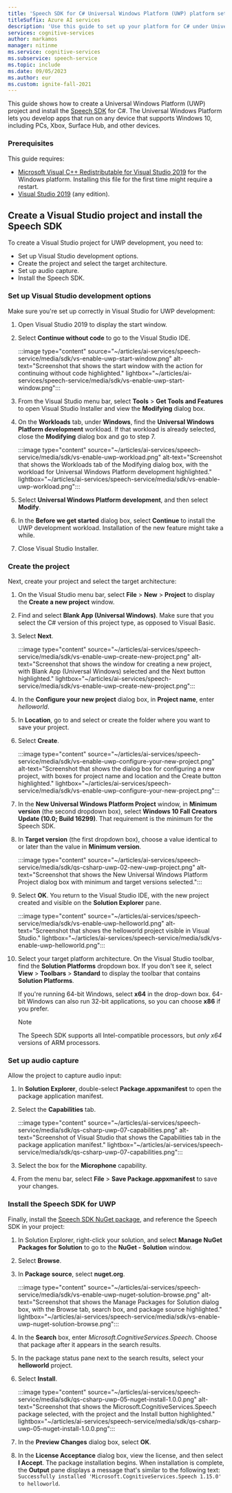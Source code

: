 ```yaml
---
title: 'Speech SDK for C# Universal Windows Platform (UWP) platform setup - Speech service'
titleSuffix: Azure AI services
description: 'Use this guide to set up your platform for C# under Universal Windows Platform (UWP) with the Speech SDK.'
services: cognitive-services
author: markamos
manager: nitinme
ms.service: cognitive-services
ms.subservice: speech-service
ms.topic: include
ms.date: 09/05/2023
ms.author: eur
ms.custom: ignite-fall-2021
---
```


This guide shows how to create a Universal Windows Platform (UWP) project and install the [Speech SDK](~/articles/ai-services/speech-service/speech-sdk.md) for C#. The Universal Windows Platform lets you develop apps that run on any device that supports Windows 10, including PCs, Xbox, Surface Hub, and other devices.

### Prerequisites

This guide requires:

- [Microsoft Visual C++ Redistributable for Visual Studio 2019](https://support.microsoft.com/topic/the-latest-supported-visual-c-downloads-2647da03-1eea-4433-9aff-95f26a218cc0) for the Windows platform. Installing this file for the first time might require a restart.
- [Visual Studio 2019](https://visualstudio.microsoft.com/downloads/) (any edition).

## Create a Visual Studio project and install the Speech SDK

To create a Visual Studio project for UWP development, you need to:

- Set up Visual Studio development options.
- Create the project and select the target architecture.
- Set up audio capture.
- Install the Speech SDK.

### Set up Visual Studio development options

Make sure you're set up correctly in Visual Studio for UWP development:

1. Open Visual Studio 2019 to display the start window.

1. Select **Continue without code** to go to the Visual Studio IDE.

   :::image type="content" source="~/articles/ai-services/speech-service/media/sdk/vs-enable-uwp-start-window.png" alt-text="Screenshot that shows the start window with the action for continuing without code highlighted." lightbox="~/articles/ai-services/speech-service/media/sdk/vs-enable-uwp-start-window.png":::

1. From the Visual Studio menu bar, select **Tools** > **Get Tools and Features** to open Visual Studio Installer and view the **Modifying** dialog box.

1. On the **Workloads** tab, under **Windows**, find the **Universal Windows Platform development** workload. If that workload is already selected, close the **Modifying** dialog box and go to step 7.

   :::image type="content" source="~/articles/ai-services/speech-service/media/sdk/vs-enable-uwp-workload.png" alt-text="Screenshot that shows the Workloads tab of the Modifying dialog box, with the workload for Universal Windows Platform development highlighted." lightbox="~/articles/ai-services/speech-service/media/sdk/vs-enable-uwp-workload.png":::

1. Select **Universal Windows Platform development**, and then select **Modify**.

1. In the **Before we get started** dialog box, select **Continue** to install the UWP development workload. Installation of the new feature might take a while.

1. Close Visual Studio Installer.

### Create the project

Next, create your project and select the target architecture:

1. On the Visual Studio menu bar, select **File** > **New** > **Project** to display the **Create a new project** window.

1. Find and select **Blank App (Universal Windows)**. Make sure that you select the C# version of this project type, as opposed to Visual Basic.

1. Select **Next**.  

   :::image type="content" source="~/articles/ai-services/speech-service/media/sdk/vs-enable-uwp-create-new-project.png" alt-text="Screenshot that shows the window for creating a new project, with Blank App (Universal Windows) selected and the Next button highlighted." lightbox="~/articles/ai-services/speech-service/media/sdk/vs-enable-uwp-create-new-project.png":::

1. In the **Configure your new project** dialog box, in **Project name**, enter *helloworld*.

1. In **Location**, go to and select or create the folder where you want to save your project.

1. Select **Create**.  

   :::image type="content" source="~/articles/ai-services/speech-service/media/sdk/vs-enable-uwp-configure-your-new-project.png" alt-text="Screenshot that shows the dialog box for configuring a new project, with boxes for project name and location and the Create button highlighted." lightbox="~/articles/ai-services/speech-service/media/sdk/vs-enable-uwp-configure-your-new-project.png":::

1. In the **New Universal Windows Platform Project** window, in **Minimum version** (the second dropdown box), select **Windows 10 Fall Creators Update (10.0; Build 16299)**. That requirement is the minimum for the Speech SDK.

1. In **Target version** (the first dropdown box), choose a value identical to or later than the value in **Minimum version**.

   :::image type="content" source="~/articles/ai-services/speech-service/media/sdk/qs-csharp-uwp-02-new-uwp-project.png" alt-text="Screenshot that shows the New Universal Windows Platform Project dialog box with minimum and target versions selected.":::

1. Select **OK**. You return to the Visual Studio IDE, with the new project created and visible on the **Solution Explorer** pane.

   :::image type="content" source="~/articles/ai-services/speech-service/media/sdk/vs-enable-uwp-helloworld.png" alt-text="Screenshot that shows the helloworld project visible in Visual Studio." lightbox="~/articles/ai-services/speech-service/media/sdk/vs-enable-uwp-helloworld.png":::

1. Select your target platform architecture. On the Visual Studio toolbar, find the **Solution Platforms** dropdown box. If you don't see it, select **View** > **Toolbars** > **Standard** to display the toolbar that contains **Solution Platforms**.

   If you're running 64-bit Windows, select **x64** in the drop-down box. 64-bit Windows can also run 32-bit applications, so you can choose **x86** if you prefer.

   > [!NOTE]
   > The Speech SDK supports all Intel-compatible processors, but *only x64* versions of ARM processors.

### Set up audio capture

Allow the project to capture audio input:

1. In **Solution Explorer**, double-select **Package.appxmanifest** to open the package application manifest.

1. Select the **Capabilities** tab.

   :::image type="content" source="~/articles/ai-services/speech-service/media/sdk/qs-csharp-uwp-07-capabilities.png" alt-text="Screenshot of Visual Studio that shows the Capabilities tab in the package application manifest." lightbox="~/articles/ai-services/speech-service/media/sdk/qs-csharp-uwp-07-capabilities.png":::

1. Select the box for the **Microphone** capability.

1. From the menu bar, select **File** > **Save Package.appxmanifest** to save your changes.

### Install the Speech SDK for UWP

Finally, install the [Speech SDK NuGet package](https://aka.ms/csspeech/nuget), and reference the Speech SDK in your project:

1. In Solution Explorer, right-click your solution, and select **Manage NuGet Packages for Solution** to go to the **NuGet - Solution** window.

1. Select **Browse**.  

1. In **Package source**, select **nuget.org**.

   :::image type="content" source="~/articles/ai-services/speech-service/media/sdk/vs-enable-uwp-nuget-solution-browse.png" alt-text="Screenshot that shows the Manage Packages for Solution dialog box, with the Browse tab, search box, and package source highlighted." lightbox="~/articles/ai-services/speech-service/media/sdk/vs-enable-uwp-nuget-solution-browse.png":::

1. In the **Search** box, enter *Microsoft.CognitiveServices.Speech*. Choose that package after it appears in the search results.

1. In the package status pane next to the search results, select your **helloworld** project.

1. Select **Install**.

   :::image type="content" source="~/articles/ai-services/speech-service/media/sdk/qs-csharp-uwp-05-nuget-install-1.0.0.png" alt-text="Screenshot that shows the Microsoft.CognitiveServices.Speech package selected, with the project and the Install button highlighted." lightbox="~/articles/ai-services/speech-service/media/sdk/qs-csharp-uwp-05-nuget-install-1.0.0.png":::

1. In the **Preview Changes** dialog box, select **OK**.

1. In the **License Acceptance** dialog box, view the license, and then select **I Accept**. The package installation begins. When installation is complete, the **Output** pane displays a message that's similar to the following text: `Successfully installed 'Microsoft.CognitiveServices.Speech 1.15.0' to helloworld`.
